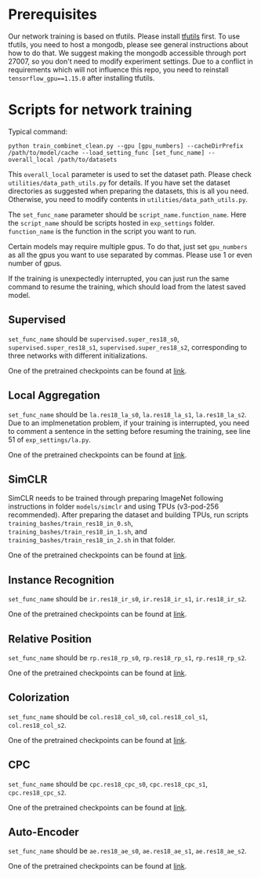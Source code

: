# Prerequisites

Our network training is based on tfutils. 
Please install [tfutils](https://github.com/neuroailab/tfutils) first.
To use tfutils, you need to host a mongodb, please see general instructions about how to do that.
We suggest making the mongodb accessible through port 27007, so you don't need to modify experiment settings.
Due to a conflict in requirements which will not influence this repo, you need to reinstall `tensorflow_gpu==1.15.0` after installing tfutils.

# Scripts for network training

Typical command:
```
python train_combinet_clean.py --gpu [gpu_numbers] --cacheDirPrefix /path/to/model/cache --load_setting_func [set_func_name] --overall_local /path/to/datasets
```

This `overall_local` parameter is used to set the dataset path. 
Please check `utilities/data_path_utils.py` for details. 
If you have set the dataset directories as suggested when preparing the datasets, this is all you need. 
Otherwise, you need to modify contents in `utilities/data_path_utils.py`.

The `set_func_name` parameter should be `script_name.function_name`. Here the `script_name` should be scripts hosted in `exp_settings` folder. `function_name` is the function in the script you want to run.

Certain models may require multiple gpus. To do that, just set `gpu_numbers` as all the gpus you want to use separated by commas. Please use 1 or even number of gpus.

If the training is unexpectedly interrupted, you can just run the same command to resume the training, which should load from the latest saved model.

## Supervised

`set_func_name` should be `supervised.super_res18_s0`, `supervised.super_res18_s1`, `supervised.super_res18_s2`, corresponding to three networks with different initializations.

One of the pretrained checkpoints can be found at [link](http://visualmaster-models.s3.amazonaws.com/supervised/seed0/checkpoint-505505.tar).

## Local Aggregation

`set_func_name` should be `la.res18_la_s0`, `la.res18_la_s1`, `la.res18_la_s2`. Due to an implmenetation problem, if your training is interrupted, you need to comment a sentence in the setting before resuming the training, see line 51 of `exp_settings/la.py`.

One of the pretrained checkpoints can be found at [link](http://visualmaster-models.s3.amazonaws.com/la/seed1/checkpoint-2502500.tar).

## SimCLR

SimCLR needs to be trained through preparing ImageNet following instructions in folder `models/simclr` and using TPUs (v3-pod-256 recommended). After preparing the dataset and building TPUs, run scripts `training_bashes/train_res18_in_0.sh`, `training_bashes/train_res18_in_1.sh`, and `training_bashes/train_res18_in_2.sh` in that folder.

One of the pretrained checkpoints can be found at [link](http://visualmaster-models.s3.amazonaws.com/simclr/seed0/model.ckpt-311748.tar).

## Instance Recognition

`set_func_name` should be `ir.res18_ir_s0`, `ir.res18_ir_s1`, `ir.res18_ir_s2`.

One of the pretrained checkpoints can be found at [link](http://visualmaster-models.s3.amazonaws.com/ir/seed1/checkpoint-2502500.tar).

## Relative Position

`set_func_name` should be `rp.res18_rp_s0`, `rp.res18_rp_s1`, `rp.res18_rp_s2`.

One of the pretrained checkpoints can be found at [link](http://visualmaster-models.s3.amazonaws.com/rp/seed0/model.ckpt-1181162.tar).

## Colorization

`set_func_name` should be `col.res18_col_s0`, `col.res18_col_s1`, `col.res18_col_s2`.

One of the pretrained checkpoints can be found at [link](http://visualmaster-models.s3.amazonaws.com/color/seed0/model.ckpt-5605040.tar).

## CPC

`set_func_name` should be `cpc.res18_cpc_s0`, `cpc.res18_cpc_s1`, `cpc.res18_cpc_s2`.

One of the pretrained checkpoints can be found at [link](http://visualmaster-models.s3.amazonaws.com/cpc/seed0/model.ckpt-1301300.tar).

## Auto-Encoder

`set_func_name` should be `ae.res18_ae_s0`, `ae.res18_ae_s1`, `ae.res18_ae_s2`.

One of the pretrained checkpoints can be found at [link](http://visualmaster-models.s3.amazonaws.com/ae/seed0/checkpoint-1301300.tar).
